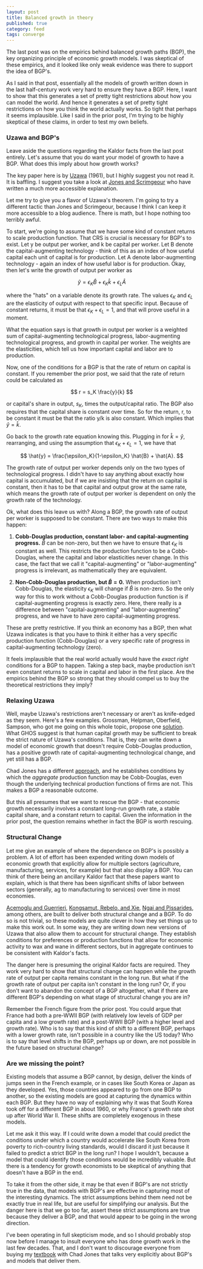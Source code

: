 ```yaml
---
layout: post
title: Balanced growth in theory
published: true
category: feed
tags: converge
---
```


The last post was on the empirics behind balanced growth paths (BGP), the key organizing principle of economic growth models. I was skeptical of these empirics, and it looked like only weak evidence was there to support the idea of BGP's. 

As I said in that post, essentially all the models of growth written down in the last half-century work very hard to ensure they have a BGP. Here, I want to show that this generates a set of pretty tight restrictions about how you can model the world. And hence it generates a set of pretty tight restrictions on how you think the world actually works. So tight that perhaps it seems implausible. Like I said in the prior post, I'm trying to be highly skeptical of these claims, in order to test my own beliefs. 

### Uzawa and BGP's
Leave aside the questions regarding the Kaldor facts from the last post entirely. Let's assume that you do want your model of growth to have a BGP. What does this imply about how growth works?

The key paper here is by [Uzawa](http://www.jstor.org.ezproxy.lib.uh.edu/stable/2296180) (1961), but I highly suggest you not read it. It is baffling. I suggest you take a look at [Jones and Scrimgeour](http://web.stanford.edu/~chadj/ss301.pdf) who have written a much more accessible explanation. 

Let me try to give you a flavor of Uzawa's theorem. I'm going to try a different tactic than Jones and Scrimgeour, because I think I can keep it more accessible to a blog audience. There is math, but I hope nothing too terribly awful.

To start, we're going to assume that we have some kind of constant returns to scale production function. That CRS is crucial is necessary for BGP's to exist. Let y be output per worker, and k be capital per worker. Let B denote the capital-augmenting technology - think of this as an index of how useful capital each unit of capital is for production. Let A denote labor-augmenting technology - again an index of how useful labor is for production. Okay, then let's write the growth of output per worker as

$$
\hat{y} = \epsilon_K \hat{B} + \epsilon_K \hat{k} + \epsilon_L \hat{A}
$$

where the "hats" on a variable denote its growth rate. The values $\epsilon_K$ and $\epsilon_L$ are the elasticity of output with respect to that specific input. Because of constant returns, it must be that $\epsilon_K + \epsilon_L = 1$, and that will prove useful in a moment. 

What the equation says is that growth in output per worker is a weighted sum of capital-augmenting technological progress, labor-augmenting technological progress, and growth in capital per worker. The weights are the elasticities, which tell us how important capital and labor are to production.

Now, one of the conditions for a BGP is that the rate of return on capital is constant. If you remember the prior post, we said that the rate of return could be calculated as 

$$
r = s_K \frac{y}{k}
$$

or capital's share in output, $s_K$, times the output/capital ratio. The BGP also requires that the capital share is constant over time. So for the return, r, to be constant it must be that the ratio y/k is also constant. Which implies that $\hat{y} = \hat{k}$. 

Go back to the growth rate equation knowing this. Plugging in for $\hat{k} = \hat{y}$, rearranging, and using the assumption that $\epsilon_K + \epsilon_L = 1$, we have that

$$
\hat{y} = \frac{\epsilon_K}{1-\epsilon_K} \hat{B} + \hat{A}.
$$

The growth rate of output per worker depends only on the two types of technological progress. I didn't have to say anything about exactly how capital is accumulated, but if we are insisting that the return on capital is constant, then it has to be that capital and output grow at the same rate, which means the growth rate of output per worker is dependent on only the growth rate of the technology. 

Ok, what does this leave us with? Along a BGP, the growth rate of output per worker is supposed to be constant. There are two ways to make this happen:

1. **Cobb-Douglas production, constant labor- and capital-augmenting progress.** $\hat{B}$ can be non-zero, but then we have to ensure that $\epsilon_K$ is constant as well. This restricts the production function to be a Cobb-Douglas, where the capital and labor elasticities never change. In this case, the fact that we call it "capital-augmenting" or "labor-augmenting" progress is irrelevant, as mathematically they are equivalent.

2. **Non-Cobb-Douglas production, but $\hat{B} = 0$.** When production isn't Cobb-Douglas, the elasticity $\epsilon_K$ will change if $\hat{B}$ is non-zero. So the only way for this to work without a Cobb-Douglas production function is if capital-augmenting progress is exactly zero. Here, there really is a difference between "capital-augmenting" and "labor-augmenting" progress, and we have to have zero capital-augmenting progress.

These are pretty restrictive. If you think an economy has a BGP, then what Uzawa indicates is that you have to think it either has a very specific production function (Cobb-Douglas) or a very specific rate of progress in capital-augmenting technology (zero). 

It feels implausible that the real world actually would have the *exact right* conditions for a BGP to happen. Taking a step back, maybe production isn't even constant returns to scale in capital and labor in the first place. Are the empirics behind the BGP so strong that they should compel us to buy the theoretical restrictions they imply?

### Relaxing Uzawa
Well, maybe Uzawa's restrictions aren't necessary or aren't as knife-edged as they seem. Here's a few examples. Grossman, Helpman, Oberfield, Sampson, who got me going on this whole topic, propose one [solution](http://scholar.harvard.edu/files/helpman/files/balanced_growth_despite_uzawa_110815gg.pdf). What GHOS suggest is that human capital growth may be sufficient to break the strict nature of Uzawa's conditions. That is, they can write down a model of economic growth that doesn't require Cobb-Douglas production, has a positive growth rate of capital-augmenting technological change, and yet still has a BGP. 

Chad Jones has a different [approach](http://web.stanford.edu/~chadj/JonesQJE2005.pdf), and he establishes conditions by which the *aggregate* production function may be Cobb-Douglas, even though the underlying technical production functions of firms are not. This makes a BGP a reasonable outcome.

But this all presumes that we want to rescue the BGP - that economic growth necessarily involves a constant long-run growth rate, a stable capital share, and a constant return to capital. Given the information in the prior post, the question remains whether in fact the BGP is worth rescuing. 

### Structural Change
Let me give an example of where the dependence on BGP's is possibly a problem. A lot of effort has been expended writing down models of economic growth that explicitly allow for multiple sectors (agriculture, manufacturing, services, for example) but that also display a BGP. You can think of there being an ancillary Kaldor fact that these papers want to explain, which is that there has been significant shifts of labor between sectors (generally, ag to manufacturing to services) over time in most economies.

[Acemoglu and Guerrieri](https://ideas.repec.org/a/ucp/jpolec/v116y2008i3p467-498.html), [Kongsamut, Rebelo, and Xie](https://ideas.repec.org/a/oup/restud/v68y2001i4p869-882..html), [Ngai and Pissarides](https://ideas.repec.org/a/aea/aecrev/v97y2007i1p429-443.html), among others, are built to deliver both structural change and a BGP. To do so is not trivial, so these models are quite clever in how they set things up to make this work out. In some way, they are writing down new versions of Uzawa that also allow them to account for structural change. They establish conditions for preferences or production functions that allow for economic activity to wax and wane in different sectors, but in aggregate continues to be consistent with Kaldor's facts.

The danger here is presuming the original Kaldor facts are required. They work very hard to show that structural change can happen while the growth rate of output per capita remains constant in the long run. But what if the growth rate of output per capita isn't constant in the long run? Or, if you don't want to abandon the concept of a BGP altogether, what if there are different BGP's depending on what stage of structural change you are in? 

Remember the French figure from the prior post. You could argue that France had both a pre-WWII BGP (with relatively low levels of GDP per capita and a low growth rate) and a post-WWII BGP (with a higher level and growth rate). Who is to say that this kind of shift to a different BGP, perhaps with a lower growth rate, isn't possible in a country like the US today? Who is to say that level shifts in the BGP, perhaps up or down, are not possible in the future based on structural change? 

### Are we missing the point?
Existing models that assume a BGP cannot, by design, deliver the kinds of jumps seen in the French example, or in cases like South Korea or Japan as they developed. Yes, those countries appeared to go from one BGP to another, so the existing models are good at capturing the dynamics within each BGP. But they have no way of explaining why it was that South Korea took off for a different BGP in about 1960, or why France's growth rate shot up after World War II. These shifts are completely exogenous in these models.

Let me ask it this way. If I could write down a model that could predict the conditions under which a country would accelerate like South Korea from poverty to rich-country living standards, would I discard it just because it failed to predict a strict BGP in the long run? I hope I wouldn't, because a model that could identify those conditions would be incredibly valuable. But there is a tendency for growth economists to be skeptical of anything that doesn't have a BGP in the end.

To take it from the other side, it may be that even if BGP's are not strictly true in the data, that models with BGP's are effective in capturing most of the interesting dynamics. The strict assumptions behind them need not be exactly true in real life, but are useful for simplifying our analysis. But the danger here is that we go too far, assert these strict assumptions are true because they deliver a BGP, and that would appear to be going in the wrong direction. 

I've been operating in full skepticism mode, and so I should probably stop now before I manage to insult everyone who has done growth work in the last few decades. That, and I don't want to discourage everyone from buying my [textbook](https://growthecon.com/book/) with Chad Jones that talks very explicitly about BGP's and models that deliver them.